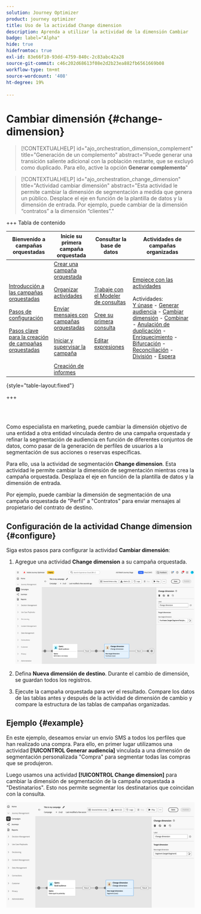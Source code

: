 ```yaml
---
solution: Journey Optimizer
product: journey optimizer
title: Uso de la actividad Change dimension
description: Aprenda a utilizar la actividad de la dimensión Cambiar
badge: label="Alpha"
hide: true
hidefromtoc: true
exl-id: 83e66f10-93dd-4759-840c-2c83abc42a28
source-git-commit: c46c202d68613f08e2d2b23ea882fb6561669b08
workflow-type: tm+mt
source-wordcount: '408'
ht-degree: 19%

---
```


# Cambiar dimensión {#change-dimension}

>[!CONTEXTUALHELP]
>id="ajo_orchestration_dimension_complement"
>title="Generación de un complemento"
>abstract="Puede generar una transición saliente adicional con la población restante, que se excluyó como duplicado. Para ello, active la opción **Generar complemento**"

>[!CONTEXTUALHELP]
>id="ajo_orchestration_change_dimension"
>title="Actividad cambiar dimensión"
>abstract="Esta actividad le permite cambiar la dimensión de segmentación a medida que genera un público. Desplace el eje en función de la plantilla de datos y la dimensión de entrada. Por ejemplo, puede cambiar de la dimensión “contratos” a la dimensión “clientes”."

+++ Tabla de contenido

| Bienvenido a campañas orquestadas | Inicie su primera campaña orquestada | Consultar la base de datos | Actividades de campañas organizadas |
|---|---|---|---|
| [Introducción a las campañas orquestadas](../gs-orchestrated-campaigns.md)<br/><br/>[Pasos de configuración](../configuration-steps.md)<br/><br/>[Pasos clave para la creación de campañas orquestadas](../gs-campaign-creation.md) | [Crear una campaña orquestada](../create-orchestrated-campaign.md)<br/><br/>[Organizar actividades](../orchestrate-activities.md)<br/><br/>[Enviar mensajes con campañas orquestadas](../send-messages.md)<br/><br/>[Iniciar y supervisar la campaña](../start-monitor-campaigns.md)<br/><br/>[Creación de informes](../reporting-campaigns.md) | [Trabaje con el Modeler de consultas](../orchestrated-query-modeler.md)<br/><br/>[Cree su primera consulta](../build-query.md)<br/><br/>[Editar expresiones](../edit-expressions.md) | [Empiece con las actividades](about-activities.md)<br/><br/>Actividades:<br/>[Y únase](and-join.md) - [Generar audiencia](build-audience.md) - [Cambiar dimensión](change-dimension.md) - [Combinar](combine.md) - [Anulación de duplicación](/deduplication.md) - [Enriquecimiento](enrichment.md) - [Bifurcación](fork.md) - [Reconciliación](reconciliation.md) - [División](split.md) - [Espera](wait.md) |

{style="table-layout:fixed"}

+++

<br/><br/>

Como especialista en marketing, puede cambiar la dimensión objetivo de una entidad a otra entidad vinculada dentro de una campaña orquestada y refinar la segmentación de audiencia en función de diferentes conjuntos de datos, como pasar de la generación de perfiles de usuarios a la segmentación de sus acciones o reservas específicas.

Para ello, usa la actividad de segmentación **Change dimension**. Esta actividad le permite cambiar la dimensión de segmentación mientras crea la campaña orquestada. Desplaza el eje en función de la plantilla de datos y la dimensión de entrada.

Por ejemplo, puede cambiar la dimensión de segmentación de una campaña orquestada de &quot;Perfil&quot; a &quot;Contratos&quot; para enviar mensajes al propietario del contrato de destino.

<!--
>[!IMPORTANT]
>
>Please note that the **[!UICONTROL Change Dimension]** and **[!UICONTROL Change Data source]** activities should not be added in one row. If you need to use both activities consecutively, make sure you include an **[!UICONTROL Enrichement]** activity in between them. This ensures proper execution and prevents potential conflicts or errors.-->

## Configuración de la actividad Change dimension {#configure}

Siga estos pasos para configurar la actividad **Cambiar dimensión**:

1. Agregue una actividad **Change dimension** a su campaña orquestada.

   ![](../assets/change-dimension.png)

1. Defina **Nueva dimensión de destino**. Durante el cambio de dimensión, se guardan todos los registros.

1. Ejecute la campaña orquestada para ver el resultado. Compare los datos de las tablas antes y después de la actividad de dimensión de cambio y compare la estructura de las tablas de campañas organizadas.

## Ejemplo {#example}

En este ejemplo, deseamos enviar un envío SMS a todos los perfiles que han realizado una compra. Para ello, en primer lugar utilizamos una actividad **[!UICONTROL Generar audiencia]** vinculada a una dimensión de segmentación personalizada &quot;Compra&quot; para segmentar todas las compras que se produjeron.

Luego usamos una actividad **[!UICONTROL Change dimension]** para cambiar la dimensión de segmentación de la campaña orquestada a &quot;Destinatarios&quot;. Esto nos permite segmentar los destinatarios que coincidan con la consulta.

![](../assets/change-dimension-example.png)
